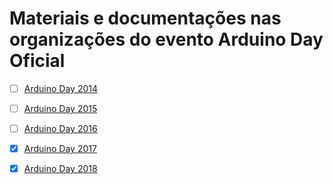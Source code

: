 # Materiais e documentações nas organizações do evento Arduino Day Oficial 

- [ ] [Arduino Day 2014](https://github.com/EstevesDouglas/Arduino-Day/edit/master/Arduino-Day-2014/README.md)
- [ ] [Arduino Day 2015](https://github.com/EstevesDouglas/Arduino-Day/edit/master/Arduino-Day-2015/README.md)
- [ ] [Arduino Day 2016](https://github.com/EstevesDouglas/Arduino-Day/edit/master/Arduino-Day-2016/README.md)
- [x] [Arduino Day 2017](https://github.com/EstevesDouglas/Arduino-Day/edit/master/Arduino-Day-2017/README.md)
- [x] [Arduino Day 2018](https://github.com/EstevesDouglas/Arduino-Day/edit/master/Arduino-Day-2018/README.md)

